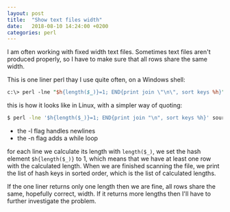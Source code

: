 ```yaml
---
layout: post
title:  "Show text files width"
date:   2018-08-10 14:24:00 +0200
categories: perl
---
```

I am often working with fixed width text files. Sometimes text files aren't produced properly, so I have to make sure that all rows share the same width.

This is one liner perl thay I use quite often, on a Windows shell:

````perl
c:\> perl -lne "$h{length($_)}=1; END{print join \"\n\", sort keys %h}" source.txt
````

this is how it looks like in Linux, with a simpler way of quoting:

````bash
$ perl -lne '$h{length($_)}=1; END{print join "\n", sort keys %h}' source.txt
````

- the -l flag handles newlines
- the -n flag adds a while loop

for each line we calculate its length with `length($_)`, we set the hash element `$h{length($_)}` to 1,
which means that we have at least one row with the calculated length. When we are finished scanning the
file, we print the list of hash keys in sorted order, which is the list of calculated lengths.

If the one liner returns only one length then we are fine, all rows share the same, hopefully correct, width.
If it returns more lengths then I'll have to further investigate the problem.
